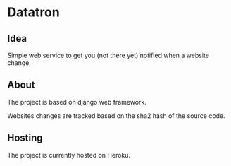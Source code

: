 # Datatron

## Idea
Simple web service to get you (not there yet) notified when a website change.

## About

The project is based on django web framework.  

Websites changes are tracked based on the sha2 hash of the source code.


## Hosting 

The project is currently hosted on Heroku.
